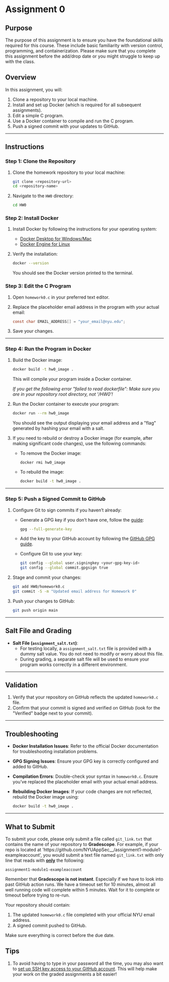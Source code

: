 # Assignment 0

## Purpose
The purpose of this assignment is to ensure you have the foundational skills required for this course. These include basic familiarity with version control, programming, and containerization. Please make sure that you complete this assignment before the add/drop date or you might struggle to keep up with the class.

## Overview
In this assignment, you will:
1. Clone a repository to your local machine.
2. Install and set up Docker (which is required for all subsequent assignments).
3. Edit a simple C program.
4. Use a Docker container to compile and run the C program.
5. Push a signed commit with your updates to GitHub.

---

## Instructions

### Step 1: Clone the Repository
1. Clone the homework repository to your local machine:

   ```bash
   git clone <repository-url>
   cd <repository-name>
   ```
2. Navigate to the `HW0` directory:

   ```bash
   cd HW0
   ```

### Step 2: Install Docker
1. Install Docker by following the instructions for your operating system:
   - [Docker Desktop for Windows/Mac](https://www.docker.com/products/docker-desktop)
   - [Docker Engine for Linux](https://docs.docker.com/engine/install/)
2. Verify the installation:

   ```bash
   docker --version
   ```
   You should see the Docker version printed to the terminal.

### Step 3: Edit the C Program
1. Open `homework0.c` in your preferred text editor.
2. Replace the placeholder email address in the program with your actual email:
   
   ```c
   const char EMAIL_ADDRESS[] = "your_email@nyu.edu";
   ```
4. Save your changes.

---

### Step 4: Run the Program in Docker
1. Build the Docker image:
   ```bash
   docker build -t hw0_image .
   ```
   This will compile your program inside a Docker container.
   
   *If you get the following error "failed to read dockerfile": Make sure you are in your repository root directory, not '/HW0'!*

3. Run the Docker container to execute your program:
   ```bash
   docker run --rm hw0_image
   ```
   You should see the output displaying your email address and a "flag" generated by hashing your email with a salt.

4. If you need to rebuild or destroy a Docker image (for example, after making significant code changes), use the following commands:
   - To remove the Docker image:

     ```bash
     docker rmi hw0_image
     ```
   - To rebuild the image:

     ```bash
     docker build -t hw0_image .
     ```

---

### Step 5: Push a Signed Commit to GitHub
1. Configure Git to sign commits if you haven’t already:
   - Generate a GPG key if you don’t have one, follow the [guide](https://docs.github.com/en/authentication/managing-commit-signature-verification/generating-a-new-gpg-key):

     ```bash
     gpg --full-generate-key
     ```
   - Add the key to your GitHub account by following the [GitHub GPG guide](https://docs.github.com/en/authentication/managing-commit-signature-verification/adding-a-gpg-key-to-your-github-account).
   - Configure Git to use your key:

     ```bash
     git config --global user.signingkey <your-gpg-key-id>
     git config --global commit.gpgsign true
     ```

2. Stage and commit your changes:

   ```bash
   git add HW0/homework0.c
   git commit -S -m "Updated email address for Homework 0"
   ```

3. Push your changes to GitHub:

   ```bash
   git push origin main
   ```
---

## Salt File and Grading
- **Salt File (`assignment_salt.txt`)**:
  - For testing locally, a `assignment_salt.txt` file is provided with a dummy salt value. You do not need to modify or worry about this file.
  - During grading, a separate salt file will be used to ensure your program works correctly in a different environment.

---

## Validation
1. Verify that your repository on GitHub reflects the updated `homework0.c` file.
2. Confirm that your commit is signed and verified on GitHub (look for the "Verified" badge next to your commit).

---

## Troubleshooting
- **Docker Installation Issues**:
  Refer to the official Docker documentation for troubleshooting installation problems.
- **GPG Signing Issues**:
  Ensure your GPG key is correctly configured and added to GitHub.
- **Compilation Errors**:
  Double-check your syntax in `homework0.c`. Ensure you’ve replaced the placeholder email with your actual email address.
- **Rebuilding Docker Images**:
  If your code changes are not reflected, rebuild the Docker image using:

  ```bash
  docker build -t hw0_image .
  ```

---

## What to Submit

To submit your code, please only submit a file called `git_link.txt` that contains the name of your repository to **Gradescope**.
For example, if your repo is located at 'h<span>ttps:</span>//github.com/NYUAppSec__/assignment1-module1-exampleaccount', you would submit a text file named `git_link.txt` with only line that reads with <ins><b>only</b></ins> the following:

    assignment1-module1-exampleaccount

Remember that <b>Gradescope is not instant</b>. Especially if we have to look into past GitHub action runs. We have a timeout set for 10 minutes, almost all well running code will complete within 5 minutes. Wait for it to complete or timeout before trying to re-run. 

Your repository should contain:

1. The updated `homework0.c` file completed with your official NYU email address.
2. A signed commit pushed to GitHub.

Make sure everything is correct before the due date. 

## Tips

1. To avoid having to type in your password all the time, you may also want to [set up SSH key access to your GitHub account](https://docs.github.com/en/authentication/connecting-to-github-with-ssh/about-ssh). This will help make your work on the graded assignments a bit easier!

